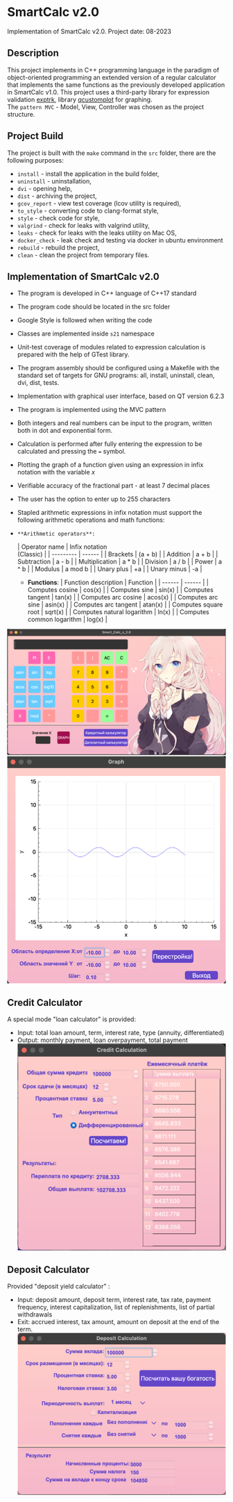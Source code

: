# SmartCalc v2.0

Implementation of SmartCalc v2.0.
Project date: 08-2023

## Description

This project implements in C++ programming language in the paradigm of object-oriented programming an extended version of a regular calculator that implements the same functions as the previously developed application in SmartCalc v1.0. This project uses a third-party library for expression validation [exptrk](https://www.partow.net/programming/exprtk/), library [qcustomplot](https://www.qcustomplot.com/) for graphing.  
The `pattern MVC` - Model, View, Controller was chosen as the project structure.

## Project Build

The project is built with the `make` command in the `src` folder, there are the following purposes:  
- `install` - install the application in the build folder,  
- `uninstall` - uninstallation,  
- `dvi` - opening help,  
- `dist` - archiving the project,  
- `gcov_report` - view test coverage (lcov utility is required),  
- `to_style` - converting code to clang-format style,  
- `style` - check code for style,  
- `valgrind` - check for leaks with valgrind utility,  
- `leaks` - check for leaks with the leaks utility on Mac OS,  
- `docker_check` - leak check and testing via docker in ubuntu environment  
- `rebuild` - rebuild the project,  
- `clean` - clean the project from temporary files.

## Implementation of SmartCalc v2.0

- The program is developed in C++ language of C++17 standard
- The program code should be located in the src folder
- Google Style is followed when writing the code
- Classes are implemented inside `s21` namespace
- Unit-test coverage of modules related to expression calculation is prepared with the help of GTest library.
- The program assembly should be configured using a Makefile with the standard set of targets for GNU programs: all, install, uninstall, clean, dvi, dist, tests.
- Implementation with graphical user interface, based on QT version 6.2.3
- The program is implemented using the MVC pattern
- Both integers and real numbers can be input to the program, written both in dot and exponential form.
- Calculation is performed after fully entering the expression to be calculated and pressing the `=` symbol.
- Plotting the graph of a function given using an expression in infix notation with the variable _x_ 
- Verifiable accuracy of the fractional part - at least 7 decimal places
- The user has the option to enter up to 255 characters
- Stapled arithmetic expressions in infix notation must support the following arithmetic operations and math functions:
-     **Arithmetic operators**:
     | Operator name | Infix notation <br /> (Classic) |
      | --------- | ------ |
      | Brackets | (a + b) |
      | Addition | a + b |
      | Subtraction | a - b |
      | Multiplication | a * b |
      | Division | a / b |
      | Power | a ^ b |
      | Modulus | a mod b |
      | Unary plus | +a |
      | Unary minus | -a |

   - **Functions**:
      | Function description | Function |
      | ------ | ------ |
      | Computes cosine | cos(x) |
      | Computes sine | sin(x) |
      | Computes tangent | tan(x) |
      | Computes arc cosine | acos(x) |
      | Computes arc sine | asin(x) |
      | Computes arc tangent | atan(x) |
      | Computes square root | sqrt(x) |
      | Computes natural logarithm | ln(x) |
      | Computes common logarithm | log(x) |

 ![main](screenshots/main.png)  
 ![graph](screenshots/graph.png) 

## Credit Calculator

A special mode "loan calculator" is provided:
 - Input: total loan amount, term, interest rate, type (annuity, differentiated)
 - Output: monthly payment, loan overpayment, total payment  
 ![credit](screenshots/credit.png) 

## Deposit Calculator

Provided "deposit yield calculator" :
 - Input: deposit amount, deposit term, interest rate, tax rate, payment frequency, interest capitalization, list of replenishments, list of partial withdrawals
 - Exit: accrued interest, tax amount, amount on deposit at the end of the term.  
 ![deposit](screenshots/deposit.png)